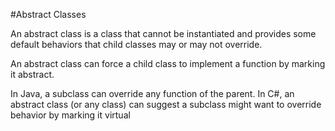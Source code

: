 #Abstract Classes

An abstract class is a class that cannot be instantiated and provides some default behaviors that child classes may or may not override.

An abstract class can force a child class to implement a function by marking it abstract.

In Java, a subclass can override any function of the parent. In C#, an abstract class (or any class) can suggest a subclass might want to override behavior by marking it virtual
